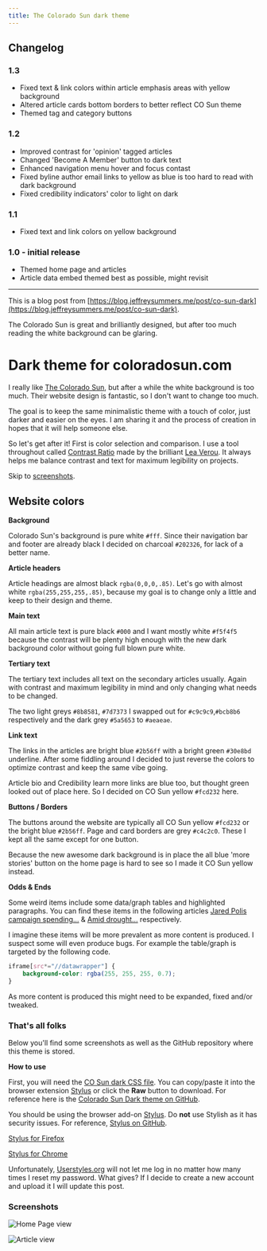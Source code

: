 ```yaml
---
title: The Colorado Sun dark theme
---
```

## Changelog

### **1.3**

- Fixed text & link colors within article emphasis areas with yellow background
- Altered article cards bottom borders to better reflect CO Sun theme
- Themed tag and category buttons

### **1.2**

- Improved contrast for 'opinion' tagged articles
- Changed 'Become A Member' button to dark text
- Enhanced navigation menu hover and focus contast
- Fixed byline author email links to yellow as blue is too hard to read with dark background
- Fixed credibility indicators' color to light on dark

### **1.1**

- Fixed text and link colors on yellow background

### **1.0 - initial release**

- Themed home page and articles
- Article data embed themed best as possible, might revisit

---
This is a blog post from [https://blog.jeffreysummers.me/post/co-sun-dark](https://blog.jeffreysummers.me/post/co-sun-dark).

The Colorado Sun is great and brilliantly designed, but after too much reading the white background can be glaring.

# Dark theme for coloradosun.com

I really like [The Colorado Sun](https://coloradosun.com/), but after a while the white background is too much. Their website design is fantastic, so I don't want to change too much.

The goal is to keep the same minimalistic theme with a touch of color, just darker and easier on the eyes. I am sharing it and the process of creation in hopes that it will help someone else.

So let's get after it! First is color selection and comparison. I use a tool throughout called [Contrast Ratio](https://contrast-ratio.com/) made by the brilliant [Lea Verou](http://lea.verou.me/). It always helps me balance contrast and text for maximum legibility on projects.

Skip to [screenshots](#screenshots).

## Website colors
**Background**

Colorado Sun's background is pure white `#fff`. Since their navigation bar and footer are already black I decided on charcoal `#202326`, for lack of a better name.

**Article headers**

Article headings are almost black `rgba(0,0,0,.85)`. Let's go with almost white `rgba(255,255,255,.85)`, because my goal is to change only a little and keep to their design and theme.

**Main text**

All main article text is pure black `#000` and I want mostly white `#f5f4f5` because the contrast will be plenty high enough with the new dark background color without going full blown pure white.

**Tertiary text**

The tertiary text includes all text on the secondary articles usually. Again with contrast and maximum legibility in mind and only changing what needs to be changed.

The two light greys `#8b8581`, `#7d7373` I swapped out for `#c9c9c9`,`#bcb8b6` respectively and the dark grey `#5a5653` to `#aeaeae`.

**Link text**

The links in the articles are bright blue `#2b56ff` with a bright green `#30e8bd` underline. After some fiddling around I decided to just reverse the colors to optimize contrast and keep the same vibe going.

Article bio and Credibility learn more links are blue too, but thought green looked out of place here. So I decided on CO Sun yellow `#fcd232` here.

**Buttons / Borders**

The buttons around the website are typically all CO Sun yellow `#fcd232` or the bright blue `#2b56ff`. Page and card borders are grey `#c4c2c0`. These I kept all the same except for one button.

Because the new awesome dark background is in place the all blue 'more stories' button on the home page is hard to see so I made it CO Sun yellow instead.

**Odds & Ends**

Some weird items include some data/graph tables and highlighted paragraphs. You can find these items in the following articles [Jared Polis campaign spending...](https://coloradosun.com/2018/09/14/jared-polis-campaign-spending-governor-race-2018/) & [Amid drought...](https://coloradosun.com/2018/09/12/colorado-water-law-drought-climate-change/) respectively.

I imagine these items will be more prevalent as more content is produced. I suspect some will even produce bugs. For example the table/graph is targeted by the following code.

```css
iframe[src*="//datawrapper"] {
	background-color: rgba(255, 255, 255, 0.7);
}
```

As more content is produced this might need to be expanded, fixed and/or tweaked.

### That's all folks

Below you'll find some screenshots as well as the GitHub repository where this theme is stored.

**How to use**

First, you will need the [CO Sun dark CSS file](https://github.com/obscuredetour/dark-co-sun/blob/master/co-sun-dark.css). You can copy/paste it into  the browser extension [Stylus](https://add0n.com/stylus.html) or click the **Raw** button to download. For reference here is the [Colorado Sun Dark theme on GitHub](https://github.com/obscuredetour/dark-co-sun).

You should be using the browser add-on [Stylus](https://add0n.com/stylus.html). Do **not** use Stylish as it has security issues. For reference, [Stylus on GitHub](https://github.com/openstyles/stylus).

[Stylus for Firefox](https://addons.mozilla.org/en-US/firefox/addon/styl-us/)

[Stylus for Chrome](https://chrome.google.com/webstore/detail/stylus/clngdbkpkpeebahjckkjfobafhncgmne?hl=en)

 Unfortunately, [Userstyles.org](https://userstyles.org/) will not let me log in no matter how many times I reset my password. What gives? If I decide to create a new account and upload it I will update this post.

### Screenshots

![Home Page view](https://github.com/obscuredetour/dark-co-sun/raw/master/screenshot-homepage.jpg)

![Article view](https://github.com/obscuredetour/dark-co-sun/raw/master/screenshot-article.jpg)
